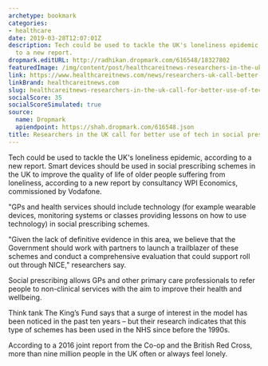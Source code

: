 ```yaml
---
archetype: bookmark
categories:
- healthcare
date: 2019-03-28T12:07:01Z
description: Tech could be used to tackle the UK's loneliness epidemic, according
  to a new report.
dropmark.editURL: http://radhikan.dropmark.com/616548/18327802
featuredImage: /img/content/post/healthcareitnews-researchers-in-the-uk-call-for-better-use-of-tech-in-social-prescribing.jpeg
link: https://www.healthcareitnews.com/news/researchers-uk-call-better-use-tech-social-prescribing
linkBrand: healthcareitnews.com
slug: healthcareitnews-researchers-in-the-uk-call-for-better-use-of-tech-in-social-prescribing
socialScore: 35
socialScoreSimulated: true
source:
  name: Dropmark
  apiendpoint: https://shah.dropmark.com/616548.json
title: Researchers in the UK call for better use of tech in social prescribing
---
```

Tech could be used to tackle the UK's loneliness epidemic, according to a new report. Smart devices should be used in social prescribing schemes in the UK to improve the quality of life of older people suffering from loneliness, according to a new report by consultancy WPI Economics, commissioned by Vodafone.

"GPs and health services should include technology (for example wearable devices, monitoring systems or classes providing lessons on how to use technology) in social prescribing schemes. 

"Given the lack of definitive evidence in this area, we believe that the Government should work with partners to launch a trailblazer of these schemes and conduct a comprehensive evaluation that could support roll out through NICE," researchers say. 

Social prescribing allows GPs and other primary care professionals to refer people to non-clinical services with the aim to improve their health and wellbeing.

Think tank The King’s Fund says that a surge of interest in the model has been noticed in the past ten years – but their research indicates that this type of schemes has been used in the NHS since before the 1990s.

According to a 2016 joint report from the Co-op and the British Red Cross, more than nine million people in the UK often or always feel lonely.

